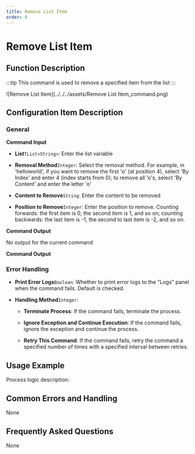 ```yaml
---
title: Remove List Item
order: 8
---
```


# Remove List Item

## Function Description

:::tip 
This command is used to remove a specified item from the list
:::

![Remove List Item](../../../assets/Remove List Item_command.png)

## Configuration Item Description

### General

**Command Input**

- **List**`TList<String>`: Enter the list variable

- **Removal Method**`Integer`: Select the removal method. For example, in 'helloworld', if you want to remove the first 'o' (at position 4), select 'By Index' and enter 4 (index starts from 0); to remove all 'o's, select 'By Content' and enter the letter 'o'

- **Content to Remove**`String`: Enter the content to be removed

- **Position to Remove**`Integer`: Enter the position to remove. Counting forwards: the first item is 0, the second item is 1, and so on; counting backwards: the last item is -1, the second to last item is -2, and so on.


**Command Output**

No output for the current command


**Command Output**

### Error Handling

- **Print Error Logs**`Boolean`: Whether to print error logs to the "Logs" panel when the command fails. Default is checked. 

- **Handling Method**`Integer`:

    - **Terminate Process**: If the command fails, terminate the process.

    - **Ignore Exception and Continue Execution**: If the command fails, ignore the exception and continue the process.

    - **Retry This Command**: If the command fails, retry the command a specified number of times with a specified interval between retries.

## Usage Example

Process logic description:

## Common Errors and Handling

None

## Frequently Asked Questions

None

